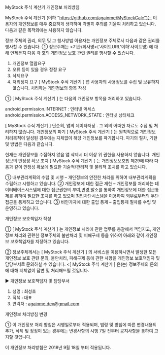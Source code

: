 MyStock 주식 계산기 개인정보 처리방침

MyStock 주식 계산기 (이하 "https://github.com/againme/MyStockCalc")는 이용자의 개인정보를 매우 중요하게 생각하며 각별히 주의를 기울여 처리하고 있습니다.
다음과 같은 목적외에는 사용하지 않습니다.

정보 주체의 권리, 의무 및 그 행사방법 이용자는 개인정보 주체로서 다음과 같은 권리를 행사할 수 있습니다.
① 정보주체는 <기관/회사명>('사이트URL'이하'사이트명) 에 대해 언제든지 다음 각 호의 개인정보 보호 관련 권리를 행사할 수 있습니다.

1) 개인정보 열람요구
2) 오류 등이 있을 경우 정정 요구
3) 삭제요구
4) 처리정지 요구 
[ MyStock 주식 계산기 ] 앱 사용자의 사용정보를 수집 및 보유하지 않습니다.
처리하는 개인정보의 항목 작성

① [ MyStock 주식 계산기 ] 는 다음의 개인정보 항목을 처리하고 있습니다.

 android.permission.INTERNET : 인터넷 억세스
 android.permission.ACCESS_NETWORK_STATE : 인터넷 상태체크
 
[ MyStock 주식 계산기 ] 단순히, 앱의 데이타저장 . 그 외의 어떠한 자료도 수집 및 처리하지 않습니다.
개인정보의 파기 [ MyStock 주식 계산기 ] 는 원칙적으로 개인정보 처리목적이 달성된 경우에는 지체없이 해당 개인정보를 파기합니다. 파기의 절차, 기한 및 방법은 다음과 같습니다.

현재는 개인정보를 수집하지 않음
앱 삭제시 더 이상 위 권한을 사용하지 않습니다.
개인정보의 안정성 확보 조치 [ MyStock 주식 계산기 ] 는 개인정보보호법 제29에 따라 다음과 같이 안정성 확보에 필요한 기술적/관리적 및 물리적 조치를 하고 있습니다.

① 내부관리계획의 수립 및 시행 – 개인정보의 안전한 처리를 위하여 내부관리계획을 수립하고 시행하고 있습니다. ② 개인정보에 대한 접근 제한 – 개인정보를 처리하는 데이터베이스시스템에 대한 접근권한의 부여,변경,말소를 통하여 개인정보에 대한 접근통제를 위하여 필요한 조치를 하고 있으며 침입차단시스템을 이용하여 외부로부터의 무단 접근을 통제하고 있습니다. ③ 비인가자에 대한 출입 통제 – 출입통제 절차를 수립 및 운영하고 있습니다.

개인정보 보호책임자 작성

① [ MyStock 주식 계산기 ] 는 개인정보 처리에 관한 업무를 총괄해서 책임지고, 개인정보 처리와 관련한 정보주체의 불만처리 및 피해구제 등을 위하여 아래와 같이 개인정보 보호책임자를 지정하고 있습니다.

② 정보주체께서는 [ MyStock 주식 계산기 ] 의 서비스을 이용하시면서 발생한 모든 개인정보 보호 관련 문의, 불만처리, 피해구제 등에 관한 사항을 개인정보 보호책임자 및 담당부서로 문의하실 수 있습니다. <[ MyStock 주식 계산기 ] 은(는) 정보주체의 문의에 대해 지체없이 답변 및 처리해드릴 것입니다.

 ▶ 개인정보 보호책임자 및 담당부서
 1) 성명 : 최성호
 2) 직책 : 대표
 3) 연락처 : againme.dev@gmail.com
 
개인정보 처리방침 변경

① 이 개인정보 처리 방침은 시행일로부터 적용되며, 법령 및 방침에 따른 변경내용의 추가, 삭제 및 정정이 있는 경우에는 변경사항의 시행 7일 전부터 공지사항을 통하여 고지할 것입니다.

이 개인정보 처리방침은 2018년 9월 18일 부터 적용됩니다.